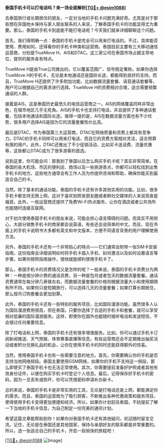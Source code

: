 **泰国手机卡可以打电话吗？来一场全面解析[[TG💪+ @esim1088](https://t.me/s/esim1088)]**

去泰国旅行或长期居住的朋友，一定对当地的手机卡问题充满好奇。尤其是对于那些想在异国他乡保持与家人朋友联系的人来说，了解泰国手机卡的功能显得尤为重要。那么，泰国的手机卡到底能不能打电话呢？今天我们就来详细聊聊这个问题。

首先，我们得明确一点：泰国的手机卡是完全可以用来打电话的。不过，具体能否使用、费用如何，还得看你的手机卡种类和运营商。泰国目前主要有三大移动通信运营商，分别是TrueMove H、AIS和DTAC。这三家公司在泰国市场占据主导地位，提供的服务各有特点。

TrueMove H是由True公司推出的，它以覆盖范围广、信号稳定著称。如果你选择TrueMove H的手机卡，无论是本地通话还是国际长途，都能得到良好的支持。而且，TrueMove H还提供了许多附加功能，比如数据流量套餐、语音通话套餐等，用户可以根据自己的需求进行选择。TrueMove H的资费相对合理，适合需要频繁通话的人群。

接着是AIS，这是泰国历史最悠久的电信运营商之一。AIS的网络覆盖同样非常出色，在城市地区几乎无死角。AIS的手机卡也支持打电话，并且提供了多种通话套餐，包括本地通话和国际长途。值得一提的是，AIS在数据流量方面也有不少优势，很多用户选择AIS是因为它的流量套餐性价比高。

最后是DTAC，作为泰国第三大运营商，DTAC在网络质量和资费上都具有竞争力。DTAC的手机卡同样可以用来打电话，而且它的资费方案相对灵活，适合预算有限的用户。此外，DTAC还推出了不少促销活动，比如买卡送话费、流量优惠等，这些都让DTAC成为了很多游客的首选。

说到这里，你可能会问：那我到了泰国以后怎么购买手机卡呢？其实非常简单。在泰国的各大机场、市区的便利店、商场以及一些旅游景点，你都可以轻松找到出售手机卡的地方。这些地方通常会有工作人员为你提供咨询和帮助，确保你能买到最适合自己的卡。

当然，除了基本的通话功能，泰国的手机卡还有许多其他实用的功能。比如，很多手机卡都支持无限上网，这对于喜欢拍照发朋友圈或者刷社交媒体的人来说简直是福音。此外，一些运营商还提供了免费Wi-Fi热点服务，让你在酒店或者公共场所也能随时连接互联网。

对于初次使用泰国手机卡的朋友来说，可能会担心语言障碍的问题。但其实不用担心，大部分销售手机卡的商家都会说英语，有些还会说简单的中文。而且，现在市面上的手机卡说明书大多都有英文和中文版本，方便不同语言背景的用户理解使用方法。

另外，泰国的手机卡还有一个非常贴心的特点——它们通常会附带一张SIM卡安装指南。这份指南会详细说明如何将手机卡插入手机、如何激活以及如何设置语言等步骤。如果你按照指南操作，很快就能顺利使用手机卡了。

那么，泰国手机卡的资费情况又是怎样的呢？一般来说，泰国的手机卡资费分为两种：一种是按分钟计费的通话资费，另一种是包月或者包天的数据流量套餐。通话资费通常在每分钟几泰铢左右，而数据流量套餐的价格则根据流量大小和使用期限有所不同。如果你只是短期旅行，可以选择几天的流量套餐；如果打算长期居住，那么按月订购套餐会更加划算。

此外，泰国的手机卡还有一些特别的服务项目，比如国际漫游功能。虽然很多人认为国际漫游费用很高，但在泰国，只要你选择了合适的手机卡和套餐，就可以享受相对低廉的国际漫游服务。这样，即使你在国外也能随时接听电话和发送短信，不会错过任何重要信息。

除了打电话和上网，泰国的手机卡还有很多增值服务。比如，你可以通过手机卡订阅新闻推送、天气预报、体育赛事直播等信息。有些运营商还会不定期推出抽奖活动或者积分兑换礼品的机会，让你在使用手机卡的同时还能获得额外的惊喜。

当然，使用泰国手机卡也有一些需要注意的地方。首先，你需要确认你的手机是否支持当地网络频段。泰国主要使用GSM网络，如果你的手机不支持这一频段，那么即使买了泰国手机卡也无法正常使用。其次，你需要提前准备好护照或者其他有效身份证件，以便在购买手机卡时登记个人信息。最后，记得保存好手机卡的密码，因为一旦丢失或损坏，你可以凭借密码申请补办新卡。

总的来说，泰国的手机卡是非常实用的工具，无论是打电话还是上网，都能满足你的需求。而且，泰国的运营商为了吸引顾客，不断推出各种优惠政策和服务项目，使得使用手机卡变得更加便捷和经济。所以，如果你计划前往泰国，不妨提前了解一下当地的手机卡信息，为自己制定一份完美的通讯计划。

希望这篇文章能帮助到你！如果你对泰国手机卡还有其他疑问，欢迎随时留言交流。记住，无论是在泰国还是其他国家，保持与亲朋好友的联系都是非常重要的。所以，选一张适合自己的手机卡，开启一段愉快的旅程吧！

[[TG💪+ @esim1088](https://t.me/s/esim1088) ![Image](https://i.postimg.cc/4NQfJmqS/Snipaste-2025-05-13-00-14-12.png)]